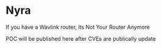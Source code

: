 # Nyra
If you have a Wavlink router, its Not Your Router Anymore

POC will be published here after CVEs are publically update
